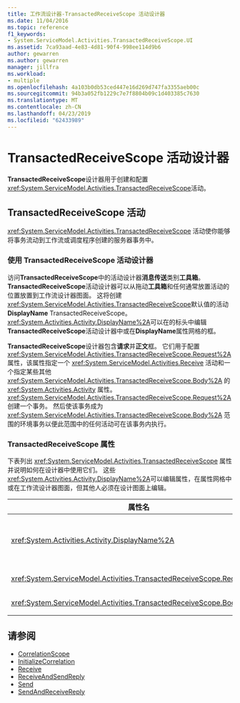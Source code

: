 ```yaml
---
title: 工作流设计器-TransactedReceiveScope 活动设计器
ms.date: 11/04/2016
ms.topic: reference
f1_keywords:
- System.ServiceModel.Activities.TransactedReceiveScope.UI
ms.assetid: 7ca93aad-4e83-4d81-90f4-998ee114d9b6
author: gewarren
ms.author: gewarren
manager: jillfra
ms.workload:
- multiple
ms.openlocfilehash: 4a103b0db53ced447e16d269d747fa3355aeb00c
ms.sourcegitcommit: 94b3a052fb1229c7e7f8804b09c1d403385c7630
ms.translationtype: MT
ms.contentlocale: zh-CN
ms.lasthandoff: 04/23/2019
ms.locfileid: "62433989"
---
```

# <a name="transactedreceivescope-activity-designer"></a>TransactedReceiveScope 活动设计器

**TransactedReceiveScope**设计器用于创建和配置<xref:System.ServiceModel.Activities.TransactedReceiveScope>活动。

## <a name="the-transactedreceivescope-activity"></a>TransactedReceiveScope 活动

<xref:System.ServiceModel.Activities.TransactedReceiveScope> 活动使你能够将事务流动到工作流或调度程序创建的服务器事务中。

### <a name="using-the-transactedreceivescope-activity-designer"></a>使用 TransactedReceiveScope 活动设计器

访问**TransactedReceiveScope**中的活动设计器**消息传送**类别**工具箱**。 **TransactedReceiveScope**活动设计器可以从拖动**工具箱**和任何通常放置活动的位置放置到工作流设计器图面。 这将创建<xref:System.ServiceModel.Activities.TransactedReceiveScope>默认值的活动**DisplayName** TransactedReceiveScope。 <xref:System.Activities.Activity.DisplayName%2A>可以在的标头中编辑**TransactedReceiveScope**活动设计器中或在**DisplayName**属性网格的框。

**TransactedReceiveScope**设计器包含**请求**并**正文**框。 它们用于配置 <xref:System.ServiceModel.Activities.TransactedReceiveScope.Request%2A> 属性，该属性指定一个 <xref:System.ServiceModel.Activities.Receive> 活动和一个指定某些其他 <xref:System.ServiceModel.Activities.TransactedReceiveScope.Body%2A> 的 <xref:System.Activities.Activity> 属性。 <xref:System.ServiceModel.Activities.TransactedReceiveScope.Request%2A> 创建一个事务。 然后使该事务成为 <xref:System.ServiceModel.Activities.TransactedReceiveScope.Body%2A> 范围的环境事务以便此范围中的任何活动可在该事务内执行。

### <a name="the-transactedreceivescope-properties"></a>TransactedReceiveScope 属性

下表列出 <xref:System.ServiceModel.Activities.TransactedReceiveScope> 属性并说明如何在设计器中使用它们。 这些<xref:System.Activities.Activity.DisplayName%2A>可以编辑属性，在属性网格中或在工作流设计器图面，但其他人必须在设计图面上编辑。

|属性名|必需|用法|
|-|--------------|-|
|<xref:System.Activities.Activity.DisplayName%2A>|False|<xref:System.ServiceModel.Activities.TransactedReceiveScope> 活动的可选友好名称。 默认值为 TransactedReceiveScope。<br /><br /> 虽然 <xref:System.Activities.Activity.DisplayName%2A> 名称不是绝对必需的，但最好使用显示名称。|
|<xref:System.ServiceModel.Activities.TransactedReceiveScope.Request%2A>|True|放弃<xref:System.ServiceModel.Activities.Receive>到活动**请求**活动设计器图面上的块。|
|<xref:System.ServiceModel.Activities.TransactedReceiveScope.Body%2A>|False|放弃<xref:System.Activities.Activity>成**正文**活动设计器图面上的块。|

## <a name="see-also"></a>请参阅

- [CorrelationScope](../workflow-designer/correlationscope-activity-designer.md)
- [InitializeCorrelation](../workflow-designer/initializecorrelation-activity-designer.md)
- [Receive](../workflow-designer/receive-activity-designer.md)
- [ReceiveAndSendReply](../workflow-designer/receiveandsendreply-template-designer.md)
- [Send](../workflow-designer/send-activity-designer.md)
- [SendAndReceiveReply](../workflow-designer/sendandreceivereply-template-designer.md)